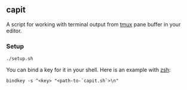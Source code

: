 ## capit

A script for working with terminal output from [tmux](https://github.com/tmux/tmux) pane buffer in your editor.

### Setup

```
./setup.sh
```

You can bind a key for it in your shell. Here is an example with [zsh](https://github.com/ohmyzsh/ohmyzsh):

```
bindkey -s ^<key> "<path-to-`capit.sh`>\n"
```
